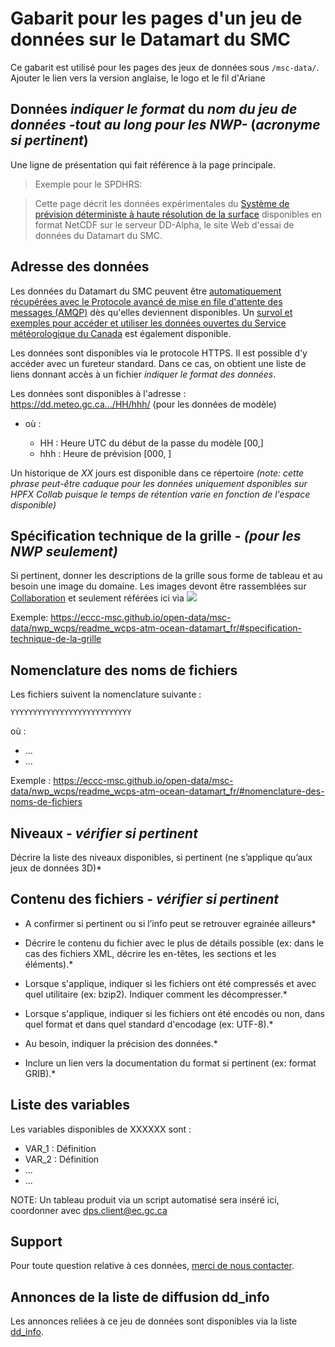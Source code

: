 # Gabarit pour les pages d'un jeu de données sur le Datamart du SMC

Ce gabarit est utilisé pour les pages des jeux de données sous `/msc-data/`. Ajouter le lien vers la version anglaise, le logo et le fil d'Ariane


## Données *indiquer le format* du *nom du jeu de données -tout au long pour les NWP-* (*acronyme si pertinent*)

Une ligne de présentation qui fait référence à la page principale.

> Exemple pour le SPDHRS:

> Cette page décrit les données expérimentales du [Système de prévision déterministe à haute résolution de la surface](https://eccc-msc.github.io/open-data/msc-data/nwp_hrdlps/readme_hrdlps_fr/) disponibles en format NetCDF sur le serveur DD-Alpha, le site Web d'essai de données du Datamart du SMC.

## Adresse des données 

Les données du Datamart du SMC peuvent être [automatiquement récupérées avec le Protocole avancé de mise en file d'attente des messages (AMQP)](../../msc-datamart/amqp_fr.md) dès qu'elles deviennent disponibles. Un [survol et exemples pour accéder et utiliser les données ouvertes du Service météorologique du Canada](../../usage-overview/readme_fr.md) est également disponible.

Les données sont disponibles via le protocole HTTPS. Il est possible d’y accéder avec un fureteur standard. Dans ce cas, on obtient une liste de liens donnant accès à un fichier *indiquer le format des données*.

Les données sont disponibles à l'adresse : https://dd.meteo.gc.ca.../HH/hhh/  (pour les données de modèle)

* où :

    * HH : Heure UTC du début de la passe du modèle [00,]
    * hhh : Heure de prévision [000, ]

Un historique de _XX_ jours est disponible dans ce répertoire _(note: cette phrase peut-être caduque pour les données uniquement dsponibles sur HPFX Collab puisque le temps de rétention varie en fonction de l'espace disponible)_

## Spécification technique de la grille - *(pour les NWP seulement)*

Si pertinent, donner les descriptions de la grille sous forme de tableau et au besoin une image du domaine. Les images devont être rassemblées sur [Collaboration](https://collaboration.cmc.ec.gc.ca/cmc/cmos/public_doc) et seulement référées ici via ![](adresse)

Exemple: https://eccc-msc.github.io/open-data/msc-data/nwp_wcps/readme_wcps-atm-ocean-datamart_fr/#specification-technique-de-la-grille

## Nomenclature des noms de fichiers 

Les fichiers suivent la nomenclature suivante : 

`YYYYYYYYYYYYYYYYYYYYYYYYYYY`

où :

* ...
* ...

Exemple : https://eccc-msc.github.io/open-data/msc-data/nwp_wcps/readme_wcps-atm-ocean-datamart_fr/#nomenclature-des-noms-de-fichiers

## Niveaux  - *vérifier si pertinent*

Décrire la liste des niveaux disponibles, si pertinent (ne s’applique qu’aux jeux de données 3D)*

## Contenu des fichiers - *vérifier si pertinent*
 
* A confirmer si pertinent ou si l’info peut se retrouver egrainée ailleurs*

* Décrire le contenu du fichier avec le plus de détails possible (ex: dans le cas des fichiers XML, décrire les en-têtes, les sections et les éléments).*

* Lorsque s'applique, indiquer si les fichiers ont été compressés et avec quel utilitaire (ex: bzip2). Indiquer comment les décompresser.*

* Lorsque s'applique, indiquer si les fichiers ont été encodés ou non, dans quel format et dans quel standard d'encodage (ex: UTF-8).*

* Au besoin, indiquer la précision des données.*

* Inclure un lien vers la documentation du format si pertinent (ex: format GRIB).*

## Liste des variables

Les variables disponibles de XXXXXX sont :

* VAR_1 : Définition
* VAR_2 : Définition
* ...
* ...

NOTE: Un tableau produit via un script automatisé sera inséré ici, coordonner avec dps.client@ec.gc.ca

## Support

Pour toute question relative à ces données, [merci de nous contacter](https://meteo.gc.ca/mainmenu/contact_us_f.html).

## Annonces de la liste de diffusion dd_info 

Les annonces reliées à ce jeu de données sont disponibles via la liste [dd_info](https://comm.collab.science.gc.ca/mailman3/postorius/lists/dd_info/).
